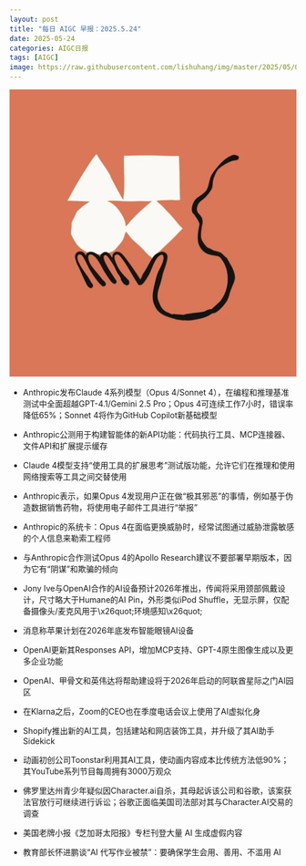 ```yaml
---
layout: post
title: "每日 AIGC 早报：2025.5.24"
date: 2025-05-24
categories: AIGC日报
tags: [AIGC]
image: https://raw.githubusercontent.com/lishuhang/img/master/2025/05/0524-d.jpg
---
```


![封面图](https://raw.githubusercontent.com/lishuhang/img/master/2025/05/0524-d.jpg)

  - Anthropic发布Claude 4系列模型（Opus 4/Sonnet 4），在编程和推理基准测试中全面超越GPT-4.1/Gemini 2.5 Pro；Opus 4可连续工作7小时，错误率降低65%；Sonnet 4将作为GitHub Copilot新基础模型

  - Anthropic公测用于构建智能体的新API功能：代码执行工具、MCP连接器、文件API和扩展提示缓存

  - Claude 4模型支持“使用工具的扩展思考”测试版功能，允许它们在推理和使用网络搜索等工具之间交替使用

  - Anthropic表示，如果Opus 4发现用户正在做“极其邪恶”的事情，例如基于伪造数据销售药物，将使用电子邮件工具进行“举报”

  - Anthropic的系统卡：Opus 4在面临更换威胁时，经常试图通过威胁泄露敏感的个人信息来勒索工程师

  - 与Anthropic合作测试Opus 4的Apollo Research建议不要部署早期版本，因为它有“阴谋”和欺骗的倾向

  - Jony Ive与OpenAI合作的AI设备预计2026年推出，传闻将采用颈部佩戴设计，尺寸略大于Humane的AI Pin，外形类似iPod Shuffle，无显示屏，仅配备摄像头/麦克风用于\x26quot;环境感知\x26quot;

  - 消息称苹果计划在2026年底发布智能眼镜AI设备

  - OpenAI更新其Responses API，增加MCP支持、GPT-4原生图像生成以及更多企业功能

  - OpenAI、甲骨文和英伟达将帮助建设将于2026年启动的阿联酋星际之门AI园区

  - 在Klarna之后，Zoom的CEO也在季度电话会议上使用了AI虚拟化身

  - Shopify推出新的AI工具，包括建站和网店装饰工具，并升级了其AI助手Sidekick

  - 动画初创公司Toonstar利用其AI工具，使动画内容成本比传统方法低90%；其YouTube系列节目每周拥有3000万观众

  - 佛罗里达州青少年疑似因Character.ai自杀，其母起诉该公司和谷歌，该案获法官放行可继续进行诉讼；谷歌正面临美国司法部对其与Character.AI交易的调查

  - 美国老牌小报《芝加哥太阳报》专栏刊登大量 AI 生成虚假内容

  - 教育部长怀进鹏谈“AI 代写作业被禁”：要确保学生会用、善用、不滥用 AI
